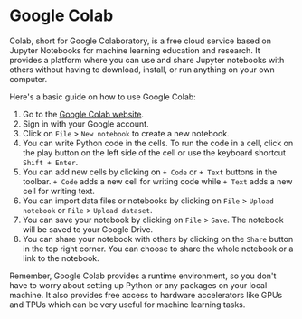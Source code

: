 # Google Colab

Colab, short for Google Colaboratory, is a free cloud service based on Jupyter Notebooks for machine learning education and research. It provides a platform where you can use and share Jupyter notebooks with others without having to download, install, or run anything on your own computer.

Here's a basic guide on how to use Google Colab:

1. Go to the [Google Colab website](https://colab.research.google.com/).
2. Sign in with your Google account.
3. Click on `File` > `New notebook` to create a new notebook.
4. You can write Python code in the cells. To run the code in a cell, click on the play button on the left side of the cell or use the keyboard shortcut `Shift + Enter`.
5. You can add new cells by clicking on `+ Code` or `+ Text` buttons in the toolbar. `+ Code` adds a new cell for writing code while `+ Text` adds a new cell for writing text.
6. You can import data files or notebooks by clicking on `File` > `Upload notebook` or `File` > `Upload dataset`.
7. You can save your notebook by clicking on `File` > `Save`. The notebook will be saved to your Google Drive.
8. You can share your notebook with others by clicking on the `Share` button in the top right corner. You can choose to share the whole notebook or a link to the notebook.

Remember, Google Colab provides a runtime environment, so you don't have to worry about setting up Python or any packages on your local machine. It also provides free access to hardware accelerators like GPUs and TPUs which can be very useful for machine learning tasks.
